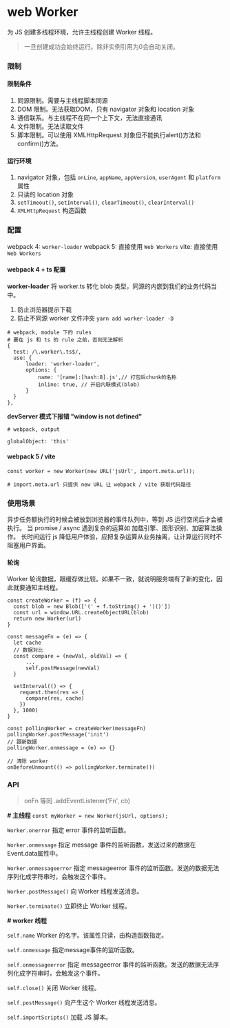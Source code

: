 # web Worker
为 JS 创建多线程环境，允许主线程创建 Worker 线程。

> 一旦创建成功会始终运行。除非实例引用为0会自动关闭。

### 限制
#### 限制条件
1. 同源限制。需要与主线程脚本同源
2. DOM 限制。无法获取DOM，只有 navigator 对象和 location 对象
3. 通信联系。与主线程不在同一个上下文，无法直接通讯
4. 文件限制。无法读取文件
5. 脚本限制。可以使用 XMLHttpRequest 对象但不能执行alert()方法和confirm()方法。

#### 运行环境
1. navigator 对象，包括 ``onLine``, ``appName``, ``appVersion``, ``userAgent`` 和 ``platform`` 属性
2. 只读的 location 对象
3. ``setTimeout()``, ``setInterval()``, ``clearTimeout()``, ``clearInterval()``
4. ``XMLHttpRequest`` 构造函数

### 配置
webpack 4: ``worker-loader``
webpack 5: 直接使用 ``Web Workers``
vite: 直接使用 ``Web Workers``

#### webpack 4 + ts 配置
**worker-loader**
将 worker.ts 转化 blob 类型，同源的内嵌到我们的业务代码当中。
1. 防止浏览器提示下载
2. 防止不同源 worker 文件冲突
``yarn add worker-loader -D``
```
# webpack, module 下的 rules
# 要在 js 和 ts 的 rule 之前，否则无法解析
{
  test: /\.worker\.ts$/,
  use: {
      loader: 'worker-loader',
      options: {
          name: '[name]:[hash:8].js',// 打包后chunk的名称
          inline: true, // 开启内联模式(blob)
      }
  }
},
```
**devServer 模式下报错 "window is not defined"**
```
# webpack, output

globalObject: 'this'
```

#### webpack 5 / vite
```
const worker = new Worker(new URL('jsUrl', import.meta.url));

# import.meta.url 只提供 new URL 让 webpack / vite 获取代码路径
```

### 使用场景
异步任务额执行的时候会被放到浏览器的事件队列中，等到 JS 运行空闲后才会被执行。
当 promise / async 遇到复杂的运算如 加载引擎、图形识别、加密算法操作。
长时间运行 js 降低用户体验，应把复杂运算从业务抽离，让计算运行同时不阻塞用户界面。
#### 轮询
Worker 轮询数据，跟缓存做比较。如果不一致，就说明服务端有了新的变化，因此就要通知主线程。
```
const createWorker = (f) => {
  const blob = new Blob(['(' + f.toString() + ')()'])
  const url = window.URL.createObjectURL(blob)
  return new Worker(url)
}

const messageFn = (e) => {
  let cache
  // 数据对比
  const compare = (newVal, oldVal) => {
      ...
      self.postMessage(newVal)
  }

  setInterval(() => {
    request.then(res => {
      compare(res, cache)  
    })
  }, 1000)
}

const pollingWorker = createWorker(messageFn)
pollingWorker.postMessage('init')
// 跟新数据
pollingWorker.onmessage = (e) => {}

// 清除 worker
onBeforeUnmount(() => pollingWorker.terminate())
```
#### 

### API
> onFn 等同 .addEventListener('Fn', cb)


**# 主线程**
``const myWorker = new Worker(jsUrl, options);``

``Worker.onerror``
指定 error 事件的监听函数。

``Worker.onmessage``
指定 message 事件的监听函数，发送过来的数据在Event.data属性中。

``Worker.onmessageerror``
指定 messageerror 事件的监听函数。发送的数据无法序列化成字符串时，会触发这个事件。

``Worker.postMessage()``
向 Worker 线程发送消息。

``Worker.terminate()``
立即终止 Worker 线程。

**# worker 线程**

``self.name``
Worker 的名字。该属性只读，由构造函数指定。

``self.onmessage``
指定message事件的监听函数。

``self.onmessageerror``
指定 messageerror 事件的监听函数。发送的数据无法序列化成字符串时，会触发这个事件。

``self.close()``
关闭 Worker 线程。

``self.postMessage()``
向产生这个 Worker 线程发送消息。

``self.importScripts()``
加载 JS 脚本。

